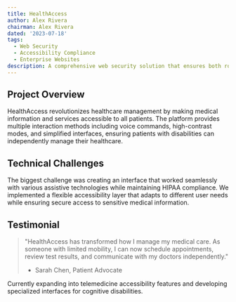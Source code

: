 ```yaml
---
title: HealthAccess
author: Alex Rivera
chairman: Alex Rivera
dated: '2023-07-18'
tags:
  - Web Security
  - Accessibility Compliance
  - Enterprise Websites
description: A comprehensive web security solution that ensures both robust protection and WCAG 2.1 Level AAA compliance for enterprise websites
---
```


## Project Overview

HealthAccess revolutionizes healthcare management by making medical information and services accessible to all patients. The platform provides multiple interaction methods including voice commands, high-contrast modes, and simplified interfaces, ensuring patients with disabilities can independently manage their healthcare.

## Technical Challenges

The biggest challenge was creating an interface that worked seamlessly with various assistive technologies while maintaining HIPAA compliance. We implemented a flexible accessibility layer that adapts to different user needs while ensuring secure access to sensitive medical information.

## Testimonial

> "HealthAccess has transformed how I manage my medical care. As someone with limited mobility, I can now schedule appointments, review test results, and communicate with my doctors independently."
>
> - Sarah Chen, Patient Advocate

Currently expanding into telemedicine accessibility features and developing specialized interfaces for cognitive disabilities.

